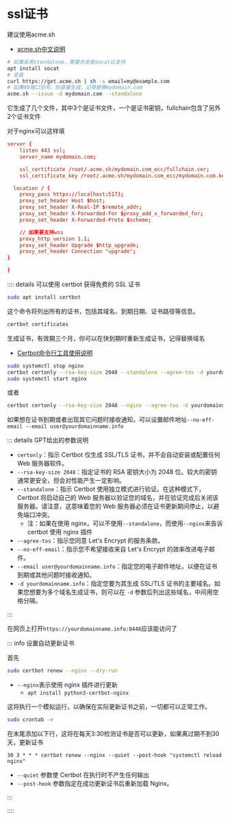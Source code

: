 # ssl证书

建议使用acme.sh

- [acme.sh中文说明](https://github.com/acmesh-official/acme.sh/wiki/%E8%AF%B4%E6%98%8E)

```sh
# 如果采用standalone，需要先安装socat以支持
apt install socat
# 安装
curl https://get.acme.sh | sh -s email=my@example.com
# 如果80端口空闲，则直接生成，记得替换mydomain.com
acme.sh --issue -d mydomain.com --standalone
```

它生成了几个文件，其中3个是证书文件，一个是证书密钥，fullchain包含了另外2个证书文件

对于nginx可以这样填

```conf
server {
    listen 443 ssl;
    server_name mydomain.com;

    ssl_certificate /root/.acme.sh/mydomain.com_ecc/fullchain.cer;
    ssl_certificate_key /root/.acme.sh/mydomain.com_ecc/mydomain.com.key;

  location / {
    proxy_pass https://localhost:5173;
    proxy_set_header Host $host;
    proxy_set_header X-Real-IP $remote_addr;
    proxy_set_header X-Forwarded-For $proxy_add_x_forwarded_for;
    proxy_set_header X-Forwarded-Proto $scheme;

    // 如果要支持wss
    proxy_http_version 1.1;
    proxy_set_header Upgrade $http_upgrade;
    proxy_set_header Connection "upgrade";
}

}
```


:::: details 可以使用 certbot 获得免费的 SSL 证书

```sh
sudo apt install certbot
```

这个命令将列出所有的证书，包括其域名、到期日期、证书路径等信息。

```sh
certbot certificates
```

生成证书，有效期三个月，你可以在快到期时重新生成证书，记得替换域名

- [Certbot命令行工具使用说明](https://www.cnblogs.com/dancesir/p/14329327.html)

```sh
sudo systemctl stop nginx
certbot certonly --rsa-key-size 2048 --standalone --agree-tos -d yourdomainname.info
sudo systemctl start nginx
```

或者

```sh
certbot certonly --rsa-key-size 2048 --nginx --agree-tos -d yourdomainname.info
```

如果想在证书到期或者出现其它问题时接收通知，可以设置邮件地址`--no-eff-email --email user@yourdomainname.info`

::: details GPT给出的参数说明

- `certonly`：指示 Certbot 仅生成 SSL/TLS 证书，并不会自动安装或配置任何 Web 服务器软件。
- `--rsa-key-size 2048`：指定证书的 RSA 密钥大小为 2048 位。较大的密钥通常更安全，但会对性能产生一定影响。
- `--standalone`：指示 Certbot 使用独立模式进行验证。在这种模式下，Certbot 将启动自己的 Web 服务器以验证您的域名，并在验证完成后关闭该服务器。请注意，这意味着您的 Web 服务器必须在证书更新期间停止，以避免端口冲突。
  - 注：如果在使用 nginx，可以不使用`--standalone`，而使用`--nginx`来告诉 certbot 使用 nginx 插件
- `--agree-tos`：指示您同意 Let's Encrypt 的服务条款。
- `--no-eff-email`：指示您不希望接收来自 Let's Encrypt 的效率改进电子邮件。
- `--email user@yourdomainname.info`：指定您的电子邮件地址，以便在证书到期或其他问题时接收通知。
- `-d yourdomainname.info`：指定您要为其生成 SSL/TLS 证书的主要域名。如果您想要为多个域名生成证书，则可以在 `-d` 参数后列出这些域名，中间用空格分隔。

:::

在网页上打开`https://yourdomainname.info:8448`应该能访问了

::: info 设置自动更新证书

首先

```sh
sudo certbot renew --nginx --dry-run
```

- `--nginx`表示使用 nginx 插件进行更新
  - `apt install python3-certbot-nginx`

这将执行一个模拟运行，以确保在实际更新证书之前，一切都可以正常工作。

```sh
sudo crontab -e
```

在末尾添加以下行，这将在每天3:30检测证书是否可以更新，如果离过期不到30天，更新证书

```
30 3 * * * certbot renew --nginx --quiet --post-hook "systemctl reload nginx"
```

- `--quiet` 参数使 Certbot 在执行时不产生任何输出
- `--post-hook` 参数指定在成功更新证书后重新加载 Nginx。

:::

::::


